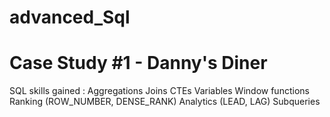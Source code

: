 # advanced_Sql

# Case Study #1 - Danny's Diner
SQL skills gained :
Aggregations
Joins
CTEs
Variables
Window functions
Ranking (ROW_NUMBER, DENSE_RANK)
Analytics (LEAD, LAG)
Subqueries

